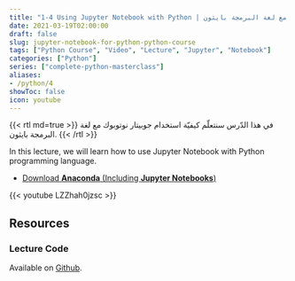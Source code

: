 ```yaml
---
title: "1-4 Using Jupyter Notebook with Python | استخدام جوبيتار نوتبك مع لغة البرمجة بايثون"
date: 2021-03-19T02:00:00
draft: false
slug: jupyter-notebook-for-python-python-course
tags: ["Python Course", "Video", "Lecture", "Jupyter", "Notebook"]
categories: ["Python"]
series: ["complete-python-masterclass"]
aliases:
- /python/4
showToc: false
icon: youtube
---
```


{{< rtl md=true >}}
في هذا الدّرس سنتعلّم كيفيّة استخدام جوبيتار نوتوبوك مع لغة البرمجة بايثون.
{{< /rtl >}}

In this lecture, we will learn how to use Jupyter Notebook with Python programming language.
- [Download **Anaconda** (Including **Jupyter Notebooks**)](https://www.anaconda.com/products/individual#Downloads)

{{< youtube LZZhah0jzsc >}}

## Resources

### Lecture Code
Available on [Github](https://github.com/mohnoor94/CorePythonCourse/blob/main/01%20-%20Lecture%2001/01%20-%20Welcome%20Aboard.ipynb).
